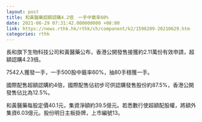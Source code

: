 ```yaml
---
layout: post
title: 和黃醫藥超額認購4.2倍　一手中籤率60%
date: 2021-06-29 07:31:42.000000000 +08:00
link: https://news.rthk.hk/rthk/ch/component/k2/1598209-20210629.htm
categories: rthk
---
```


長和旗下生物科技公司和黃醫藥公布，香港公開發售接獲約2.11萬份有效申請，超額認購4.23倍。

7542人獲發一手，一手500股中籤率60%，抽80手穩獲一手。

國際配售超額認購約4倍，國際配售佔初步可供認購發售股份約87.5%，香港公開發售佔比為12.5%。

和黃醫藥每股定價40.1元，集資淨額約39.5億元。若悉數行使超額配股權，將額外集資6.03億元。股份明日主板掛牌，上市編號13。
